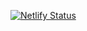 [![Netlify Status](https://api.netlify.com/api/v1/badges/72a76cf8-2635-4c72-a4f2-ca68af0e4afb/deploy-status)](https://app.netlify.com/sites/viks-and-pillage/deploys)
